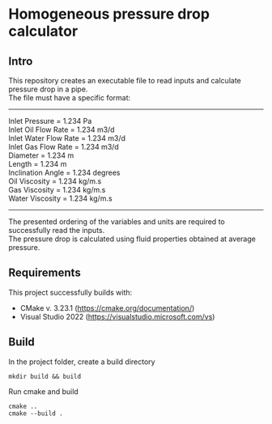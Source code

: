 # Homogeneous pressure drop calculator

## Intro

This repository creates an executable file to read inputs and calculate pressure drop in a pipe.<br>
The file must have a specific format:<br>

__________________________________________
Inlet Pressure = 1.234 Pa<br>
Inlet Oil Flow Rate = 1.234 m3/d<br>
Inlet Water Flow Rate = 1.234 m3/d<br>
Inlet Gas Flow Rate = 1.234 m3/d<br>
Diameter = 1.234 m<br>
Length = 1.234 m<br>
Inclination Angle = 1.234 degrees<br>
Oil Viscosity = 1.234 kg/m.s<br>
Gas Viscosity = 1.234 kg/m.s<br>
Water Viscosity = 1.234 kg/m.s<br>
__________________________________________

The presented ordering of the variables and units are required to successfully read the inputs.<br>
The pressure drop is calculated using fluid properties obtained at average pressure.

## Requirements

This project successfully builds with:
  * CMake v. 3.23.1 (https://cmake.org/documentation/)
  * Visual Studio 2022 (https://visualstudio.microsoft.com/vs)

## Build

In the project folder, create a build directory
```
mkdir build && build
```
Run cmake and build
```
cmake ..
cmake --build .
```
